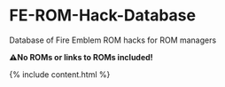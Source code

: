 # FE-ROM-Hack-Database
Database of Fire Emblem ROM hacks for ROM managers

**⚠️No ROMs or links to ROMs included!**

{% include content.html %}

<script src="https://unpkg.com/tablefilter@latest/dist/tablefilter/tablefilter.js"></script>

<script src="{{ base.url | prepend: site.url }}/assets/js/filters.js"></script>
